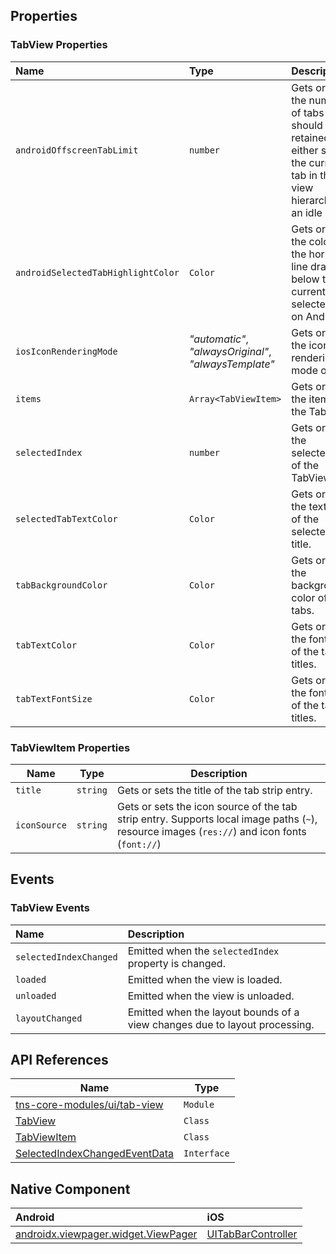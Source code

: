 ## Properties

### TabView Properties

| Name     | Type     | Description    |
|:---------|:---------|:---------------|
| `androidOffscreenTabLimit` | `number` | Gets or sets the number of tabs that should be retained to either side of the current tab in the view hierarchy in an idle state. |
| `androidSelectedTabHighlightColor` | `Color` | Gets or sets the color of the horizontal line drawn below the currently selected tab on Android. |
| `iosIconRenderingMode` | _"automatic"_, _"alwaysOriginal"_, _"alwaysTemplate"_ | Gets or sets the icon rendering mode on iOS. |
| `items` | `Array<TabViewItem>` | Gets or sets the items of the TabView. |
| `selectedIndex` | `number` | Gets or sets the selectedIndex of the TabView. |
| `selectedTabTextColor` | `Color` | Gets or sets the text color of the selected tab title. |
| `tabBackgroundColor` | `Color` | Gets or sets the background color of the tabs. |
| `tabTextColor` | `Color` | Gets or sets the font size of the tabs titles. |
| `tabTextFontSize` | `Color` | Gets or sets the font size of the tabs titles. |

### TabViewItem Properties

| Name      | Type     | Description                                    |
|-----------|----------|------------------------------------------------|
| `title`   | `string` | Gets or sets the title of the tab strip entry. |
| `iconSource` | `string` | Gets or sets the icon source of the tab strip entry. Supports local image paths (`~`), resource images (`res://`) and icon fonts (`font://`) |


## Events

### TabView Events

| Name                   | Description                                           |
|:-----------------------|:------------------------------------------------------|
| `selectedIndexChanged` | Emitted when the `selectedIndex` property is changed. |
| `loaded`               | Emitted when the view is loaded.                      |
| `unloaded`             | Emitted when the view is unloaded.                    |
| `layoutChanged`        | Emitted when the layout bounds of a view changes due to layout processing. |


## API References

| Name     | Type    |
|----------|---------|
| [tns-core-modules/ui/tab-view](http://docs.nativescript.org/api-reference/modules/_ui_tab_view_.html) | `Module` | 
| [TabView](https://docs.nativescript.org/api-reference/classes/_ui_tab_view_.tabview) | `Class` |
| [TabViewItem](https://docs.nativescript.org/api-reference/classes/_ui_tab_view_.tabviewitem) | `Class` |
| [SelectedIndexChangedEventData](https://docs.nativescript.org/api-reference/interfaces/_ui_tab_view_.selectedindexchangedeventdata) | `Interface` |

## Native Component

| Android               | iOS      |
|:----------------------|:---------|
| [androidx.viewpager.widget.ViewPager](https://developer.android.com/reference/kotlin/androidx/viewpager/widget/ViewPager) | [UITabBarController](https://developer.apple.com/library/ios/documentation/UIKit/Reference/UITabBarController_Class/) |

